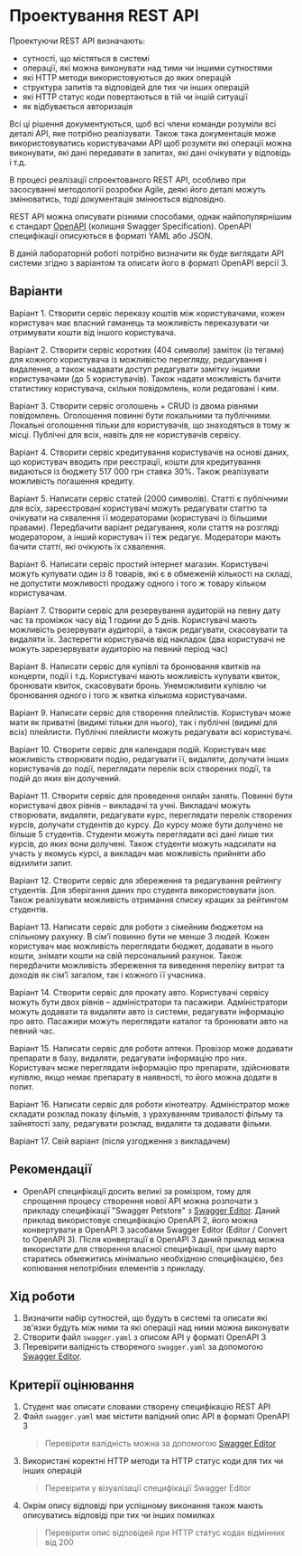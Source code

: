 # Проектування REST API

Проектуючи REST API визначають: 
* сутності, що містяться в системі 
* операції, які можна виконувати над тими чи іншими сутностями
* які HTTP методи використовуються до яких операцій
* структура запитів та відповідей для тих чи інших операцій
* які HTTP статус коди повертаються в тій чи іншій ситуації
* як відбувається авторизація

Всі ці рішення документуються, щоб всі члени команди розуміли всі деталі API, яке потрібно реалізувати. Також така документація може використовуватись користувачами API щоб розуміти які операції можна виконувати, які дані передавати в запитах, які дані очікувати у відповідь і т.д.

В процесі реалізації спроектованого REST API, особливо при засосуванні методології розробки Agile, деякі його деталі можуть змінюватись, тоді документація змінюється відповідно.

REST API можна описувати різними способами, однак найпопулярнішим є стандарт [OpenAPI](https://swagger.io/specification/) (колишня Swagger Specification). OpenAPI специфікації описуються в форматі YAML або JSON.

В даній лабораторній роботі потрібно визначити як буде виглядати API системи згідно з варіантом та описати його в форматі OpenAPI версії 3.

## Варіанти

<p>Варіант 1. Створити сервіс переказу коштів між користувачами, кожен користувач має власний гаманець та можливість переказувати чи отримувати кошти від іншого користувача.</p> 
<p>Варіант 2. Створити сервіс коротких (404 символи) заміток (із тегами) для кожного користувача із можливістю перегляду, редагування і видалення, а також надавати доступ редагувати замітку іншими користувачами (до 5 користувачів). Також надати можливість бачити статистику користувача, скільки повідомлень, коли редаговані і ким.</p> 
<p>Варіант 3. Створити сервіс оголошень + CRUD із двома рівнями повідомлень. Оголошення повинні бути локальними та публічними. Локальні оголошення тільки для користувачів, що знаходяться в тому ж місці. Публічні для всіх, навіть для не користувачів сервісу.</p>  
<p>Варіант 4. Створити сервіс кредитування користувачів на основі даних, що користувач вводить при реєстрації, кошти для кредитування видаються із бюджету 517 000 грн ставка 30%. Також реалізувати можливість погашення кредиту.</p>  
<p>Варіант 5. Написати сервіс статей (2000 символів). Статті є публічними для всіх, зареєстровані користувачі можуть редагувати статтю та очікувати на схвалення її модераторами (користувачі із більшими правами). Передбачити варіант редагування, коли стаття на розгляді модератором, а інший користувач її теж редагує. Модератори мають бачити статті, які очікують їх схвалення.</p>  
<p>Варіант 6. Написати сервіс простий інтернет магазин. Користувачі можуть купувати один із 8 товарів, які є в обмеженій кількості на складі, не допустити можливості продажу одного і того ж товару кільком користувачам.</p>  
<p>Варіант 7. Створити сервіс для резервування аудиторій на певну дату час та проміжок часу від 1 години до 5 днів. Користувачі мають можливість резервувати аудиторії, а також редагувати, скасовувати та видаляти їх. Застерегти користувачів від накладок (два користувачі не можуть зарезервувати аудиторію на певний період час)</p>  
<p>Варіант 8. Написати сервіс для купівлі та бронювання квитків на концерти, події і т.д. Користувачі мають можливість купувати квиток, бронювати квиток, скасовувати бронь. Унеможливити купівлю чи бронювання одного і того ж квитка кількома користувачами.</p>  
<p>Варіант 9. Написати сервіс для створення плейлистів. Користувач може мати як приватні (видимі тільки для нього), так і публічні (видимі для всіх) плейлисти. Публічні плейлисти можуть редагувати всі користувачі.</p>  
<p>Варіант 10. Створити сервіс для календаря подій. Користувач має можливість створювати подію, редагувати її, видаляти, долучати інших користувачів до події, переглядати перелік всіх створених події, та подій до яких він долучений.</p>  
<p>Варіант 11. Створити сервіс для проведення онлайн занять. Повинні бути користувачі двох рівнів – викладачі та учні. Викладачі можуть створювати, видаляти, редагувати курс, переглядати перелік створених курсів, долучати студентів до курсу. До курсу може бути долучено не більше 5 студентів. Студенти можуть переглядати всі дані лише тих курсів, до яких вони долучені. Також студенти можуть надсилати на участь у якомусь курсі, а викладач має можливість прийняти або відхилити запит.</p>  
<p>Варіант 12. Створити сервіс для збереження та редагування рейтингу студентів. Для зберігання даних про студента використовувати json. Також реалізувати можливість отримання списку кращих за рейтингом студентів.</p>  
<p>Варіант 13. Написати сервіс для роботи з сімейним бюджетом на спільному рахунку. В сім’ї повинно бути не менше 3 людей. Кожен користувач має можливість переглядати бюджет, додавати в нього кошти, знімати кошти на свій персональний рахунок. Також передбачити можливість збереження та виведення переліку витрат та доходів як сім’ї загалом, так і кожного її учасника.</p>  
<p>Варіант 14. Створити сервіс для прокату авто. Користувачі сервісу можуть бути двох рівнів – адміністратори та пасажири. Адміністратори можуть додавати та видаляти авто із системи, редагувати інформацію про авто. Пасажири можуть переглядати каталог та бронювати авто на певний час.</p>  
<p>Варіант 15. Написати сервіс для роботи аптеки. Провізор може додавати препарати в базу, видаляти, редагувати інформацію про них. Користувач може переглядати інформацію про препарати, здійснювати купівлю, якщо немає препарату в наявності, то його можна додати в попит.</p>  
<p>Варіант 16. Написати сервіс для роботи кінотеатру. Адміністратор може складати розклад показу фільмів, з урахуванням тривалості фільму та зайнятості залу, редагувати розклад, видаляти та додавати фільми.</p>  
<p>Варіант 17. Свій варіант (після узгодження з викладачем)</p> 

## Рекомендації

* OpenAPI специфікації досить великі за ромізром, тому для спрощення процесу створення нової API можна розпочати з прикладу специфікації "Swagger Petstore" з [Swagger Editor](https://editor.swagger.io). Даний приклад використовує специфікацію OpenAPI 2, його можна конвертувати в OpenAPI 3 засобами Swagger Editor (Editor / Convert to OpenAPI 3). Після конвертації в OpenAPI 3 даний приклад можна використати для створення власної специфікації, при цьму варто старатись обмежитись мінімально необхідною специфікацією, без копіювання непотрібних елементів з прикладу.

## Хід роботи

1. Визначити набір сутностей, що будуть в системі та описати які зв'язки будуть між ними та які операції над ними можна виконувати
2. Створити файл `swagger.yaml` з описом API у форматі OpenAPI 3
3. Перевірити валідність створеного `swagger.yaml` за допомогою [Swagger Editor](https://editor.swagger.io).

## Критерії оцінювання

1. Студент має описати словами створену специфікацію REST API
2. Файл `swagger.yaml` має містити валідний опис API в форматі OpenAPI 3
    > Перевірити валідність можна за допомогою [Swagger Editor](https://editor.swagger.io)
3. Використані коректні HTTP методи та HTTP статус коди для тих чи інших операцій
    > Перевірити у візуалізації специфікації Swagger Editor
4. Окрім опису відповіді при успішному виконання також мають описуватись відповіді при тих чи інших помилках
    > Перевірити опис відповідей при HTTP статус кодах відмінних від 200
